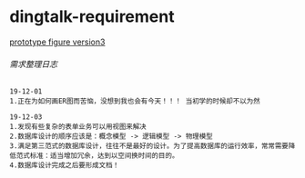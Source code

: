 # dingtalk-requirement
[prototype figure version3](https://75ys9f.axshare.com/)

###### 需求整理日志
```
19-12-01 
1.正在为如何画ER图而苦恼，没想到我也会有今天！！！ 当初学的时候却不以为然

19-12-03 
1.发现有些复杂的表单业务可以用视图来解决
2.数据库设计的顺序应该是：概念模型 -> 逻辑模型 -> 物理模型
3.满足第三范式的数据库设计，往往不是最好的设计。为了提高数据库的运行效率，常常需要降低范式标准：适当增加冗余，达到以空间换时间的目的。
4.数据库设计完成之后要形成文档！

```

